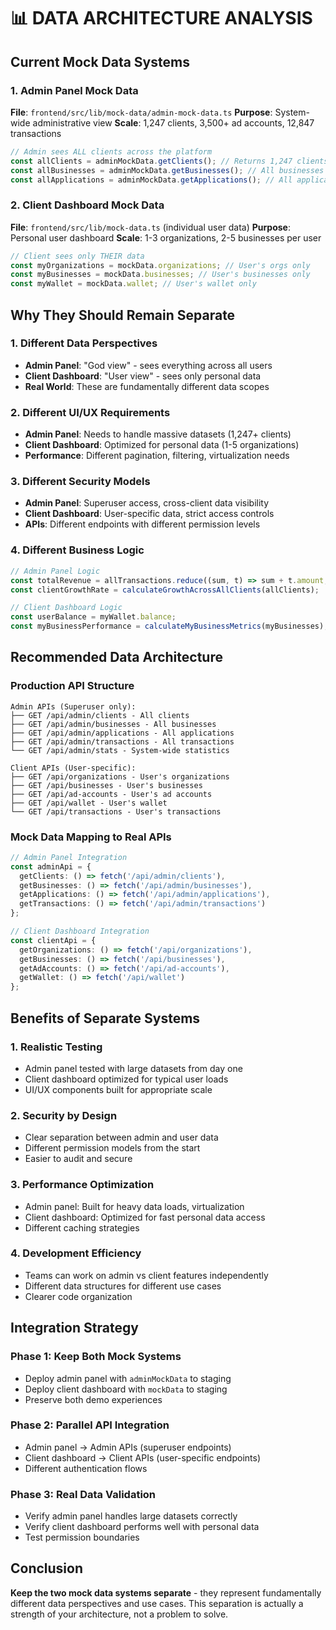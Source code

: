 # 📊 DATA ARCHITECTURE ANALYSIS

## Current Mock Data Systems

### 1. Admin Panel Mock Data
**File**: `frontend/src/lib/mock-data/admin-mock-data.ts`
**Purpose**: System-wide administrative view
**Scale**: 1,247 clients, 3,500+ ad accounts, 12,847 transactions

```typescript
// Admin sees ALL clients across the platform
const allClients = adminMockData.getClients(); // Returns 1,247 clients
const allBusinesses = adminMockData.getBusinesses(); // All businesses
const allApplications = adminMockData.getApplications(); // All applications
```

### 2. Client Dashboard Mock Data  
**File**: `frontend/src/lib/mock-data.ts` (individual user data)
**Purpose**: Personal user dashboard
**Scale**: 1-3 organizations, 2-5 businesses per user

```typescript
// Client sees only THEIR data
const myOrganizations = mockData.organizations; // User's orgs only
const myBusinesses = mockData.businesses; // User's businesses only  
const myWallet = mockData.wallet; // User's wallet only
```

## Why They Should Remain Separate

### 1. **Different Data Perspectives**
- **Admin Panel**: "God view" - sees everything across all users
- **Client Dashboard**: "User view" - sees only personal data
- **Real World**: These are fundamentally different data scopes

### 2. **Different UI/UX Requirements**
- **Admin Panel**: Needs to handle massive datasets (1,247+ clients)
- **Client Dashboard**: Optimized for personal data (1-5 organizations)
- **Performance**: Different pagination, filtering, virtualization needs

### 3. **Different Security Models**
- **Admin Panel**: Superuser access, cross-client data visibility
- **Client Dashboard**: User-specific data, strict access controls
- **APIs**: Different endpoints with different permission levels

### 4. **Different Business Logic**
```typescript
// Admin Panel Logic
const totalRevenue = allTransactions.reduce((sum, t) => sum + t.amount, 0);
const clientGrowthRate = calculateGrowthAcrossAllClients(allClients);

// Client Dashboard Logic  
const userBalance = myWallet.balance;
const myBusinessPerformance = calculateMyBusinessMetrics(myBusinesses);
```

## Recommended Data Architecture

### Production API Structure
```
Admin APIs (Superuser only):
├── GET /api/admin/clients - All clients
├── GET /api/admin/businesses - All businesses  
├── GET /api/admin/applications - All applications
├── GET /api/admin/transactions - All transactions
└── GET /api/admin/stats - System-wide statistics

Client APIs (User-specific):
├── GET /api/organizations - User's organizations
├── GET /api/businesses - User's businesses
├── GET /api/ad-accounts - User's ad accounts
├── GET /api/wallet - User's wallet
└── GET /api/transactions - User's transactions
```

### Mock Data Mapping to Real APIs
```typescript
// Admin Panel Integration
const adminApi = {
  getClients: () => fetch('/api/admin/clients'),
  getBusinesses: () => fetch('/api/admin/businesses'),
  getApplications: () => fetch('/api/admin/applications'),
  getTransactions: () => fetch('/api/admin/transactions')
};

// Client Dashboard Integration
const clientApi = {
  getOrganizations: () => fetch('/api/organizations'),
  getBusinesses: () => fetch('/api/businesses'), 
  getAdAccounts: () => fetch('/api/ad-accounts'),
  getWallet: () => fetch('/api/wallet')
};
```

## Benefits of Separate Systems

### 1. **Realistic Testing**
- Admin panel tested with large datasets from day one
- Client dashboard optimized for typical user loads
- UI/UX components built for appropriate scale

### 2. **Security by Design**
- Clear separation between admin and user data
- Different permission models from the start
- Easier to audit and secure

### 3. **Performance Optimization**
- Admin panel: Built for heavy data loads, virtualization
- Client dashboard: Optimized for fast personal data access
- Different caching strategies

### 4. **Development Efficiency**
- Teams can work on admin vs client features independently
- Different data structures for different use cases
- Clearer code organization

## Integration Strategy

### Phase 1: Keep Both Mock Systems
- Deploy admin panel with `adminMockData` to staging
- Deploy client dashboard with `mockData` to staging
- Preserve both demo experiences

### Phase 2: Parallel API Integration
- Admin panel → Admin APIs (superuser endpoints)
- Client dashboard → Client APIs (user-specific endpoints)
- Different authentication flows

### Phase 3: Real Data Validation
- Verify admin panel handles large datasets correctly
- Verify client dashboard performs well with personal data
- Test permission boundaries

## Conclusion

**Keep the two mock data systems separate** - they represent fundamentally different data perspectives and use cases. This separation is actually a strength of your architecture, not a problem to solve. 